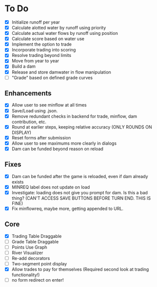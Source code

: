 # To Do

- [X] Initialize runoff per year
- [X] Calculate alotted water by runoff using priority
- [X] Calculate actual water flows by runoff using position
- [X] Calculate score based on water use
- [X] Implement the option to trade
- [X] Incorporate trading into scoring
- [X] Resolve trading beyond limits
- [X] Move from year to year
- [X] Build a dam
- [X] Release and store damwater in flow manipulation
- [ ] "Grade" based on defined grade curves

## Enhancements

- [X] Allow user to see minflow at all times
- [X] Save/Load using .json.
- [X] Remove redundant checks in backend for trade, minflow, dam contribution, etc.
- [X] Round at earlier steps, keeping relative accuracy (ONLY ROUNDS ON DISPLAY)
- [X] Reset forms after submission
- [X] Allow user to see maximums more clearly in dialogs
- [X] Dam can be funded beyond reason on reload

## Fixes

- [X] Dam can be funded after the game is reloaded, even if dam already exists
- [X] MINREQ label does not update on load
- [X] Investigate: loading does not give you prompt for dam. Is this a bad thing? (CAN'T ACCESS SAVE BUTTONS BEFORE TURN END. THIS IS FINE)
- [X] Fix minflowreq, maybe more, getting appended to URL.

## Core

- [X] Trading Table Draggable
- [ ] Grade Table Draggable
- [ ] Points Use Graph
- [ ] River Visualizer
- [ ] Re-add decorators
- [ ] Two-segment point display  
- [X] Allow trades to pay for themselves (Required second look at trading functionality!)
- [ ] no form redirect on enter!
